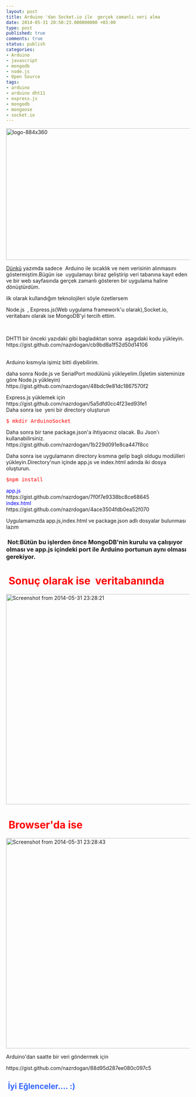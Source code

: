 ```yaml
---
layout: post
title: Arduino 'dan Socket.io ile  gerçek zamanlı veri alma
date: 2014-05-31 20:50:23.000000000 +03:00
type: post
published: true
comments: true
status: publish
categories:
- Arduino
- javascript
- mongodb
- node.js
- Open Source
tags:
- arduino
- arduino dht11
- express.js
- mongodb
- mongoose
- socket.io
---
```

<p><a href="http://www.nazirdogan.com/wp-content/uploads/2014/05/logo-884x360.png"><img class="alignnone size-full wp-image-337" src="{{ site.baseurl }}/assets/logo-884x360.png" alt="logo-884x360" width="884" height="360" /></a></p>
<p><a href="http://nazirdogan.wordpress.com/2014/05/30/arduino-ile-sicaklik-ve-nem-olcumu/">Dünkü</a> yazımda sadece  Arduino ile sıcaklık ve nem verisinin alınmasını göstermiştim.Bügün ise  uygulamayı biraz geliştirip veri tabanına kayıt eden ve bir web sayfasında gerçek zamanlı gösteren bir uygulama haline dönüştürdüm.</p>
<p>ilk olarak kullandığım teknolojileri söyle özetlersem</p>
<p>Node.js  , Express.js(Web uygulama framework'u olarak),Socket.io, veritabanı olarak ise MongoDB'yi tercih ettim.</p>
<p>&nbsp;</p>
<p>DHT11 bir önceki yazıdaki gibi bagladıktan sonra  aşagıdaki kodu yükleyin.<br />
https://gist.github.com/nazrdogan/cb9bd8a1f52d50d14106</p>
<p>&nbsp;<br />
Arduino kısmıyla işimiz bitti diyebilirim.</p>
<p>daha sonra Node.js ve SerialPort modülünü yükleyelim.(İşletim sisteminize göre Node.js yükleyin)<br />
https://gist.github.com/nazrdogan/48bdc9e81dc1867570f2</p>
<p>Express.js yüklemek için<br />
https://gist.github.com/nazrdogan/5a5dfd0cc4f23ed93fe1<br />
Daha sonra ise  yeni bir directory oluşturun</p>
<pre><span style="color: #ff0000;">$ mkdir ArduinoSocket</span></pre>
<p>Daha sonra bir tane package.json'a ihtiyacınız olacak. Bu Json'ı kullanabilirsiniz.<br />
https://gist.github.com/nazrdogan/1b229d091e8ca447f8cc</p>
<p>Daha sonra ise uygulamanın directory kısmına gelip baglı oldugu modülleri yükleyin.Directory'nun içinde app.js ve index.html adında iki dosya oluşturun.</p>
<pre><span style="color: #ff0000;">$npm install</span></pre>
<p><span style="color: #0000ff;">app.js</span><br />
https://gist.github.com/nazrdogan/7f0f7e9338bc8ce68645<br />
<span style="color: #0000ff;">index.html</span><br />
https://gist.github.com/nazrdogan/4ace3504fdb0ea52f070</p>
<p>Uygulamamızda app.js,index.html ve package.json adlı dosyalar bulunması lazım</p>
<h3> Not:Bütün bu işlerden önce MongoDB'nin kurulu va çalışıyor olması ve app.js içindeki port ile Arduino portunun aynı olması gerekiyor.</h3>
<h1> <span style="color: #ff0000;">Sonuç olarak ise  veritabanında </span></h1>
<p><a href="http://www.nazirdogan.com/wp-content/uploads/2014/05/screenshot-from-2014-05-31-232821.png"><img class="alignnone size-large wp-image-332" src="{{ site.baseurl }}/assets/screenshot-from-2014-05-31-232821.png?w=1024" alt="Screenshot from 2014-05-31 23:28:21" width="1024" height="575" /></a></p>
<h1><span style="color: #ff0000;"> Browser'da ise</span></h1>
<p><a href="http://www.nazirdogan.com/wp-content/uploads/2014/05/screenshot-from-2014-05-31-232843.png"><img class="alignnone size-large wp-image-333" src="{{ site.baseurl }}/assets/screenshot-from-2014-05-31-232843.png?w=1024" alt="Screenshot from 2014-05-31 23:28:43" width="1024" height="575" /></a></p>
<p>Arduino'dan saatte bir veri göndermek için</p>
<p>https://gist.github.com/nazrdogan/88d95d287ee080c097c5</p>
<h2><span style="color: #3366ff;"> İyi Eğlenceler.... :)</span></h2>
<p>&nbsp;</p>
<p>&nbsp;</p>
